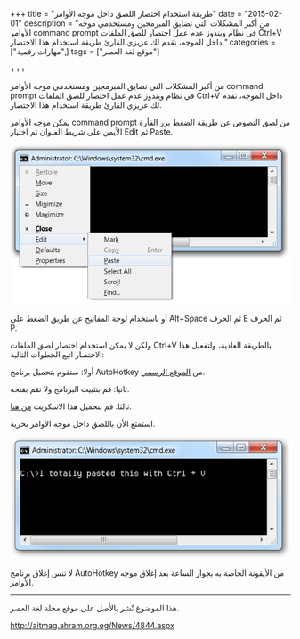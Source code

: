 +++
title = "طريقة استخدام اختصار اللصق داخل موجه الأوامر"
date = "2015-02-01"
description = "من أكبر المشكلات التي تضايق المبرمجين ومستخدمي موجه الأوامر command prompt في نظام ويندوز عدم عمل اختصار للصق الملفات Ctrl+V داخل الموجه، نقدم لك عزيزي القارئ طريقة استخدام هذا الاختصار."
categories = ["مهارات رقمية",]
tags = ["موقع لغة العصر"]

+++

من أكبر المشكلات التي تضايق المبرمجين ومستخدمي موجه الأوامر command prompt في نظام ويندوز عدم عمل اختصار للصق الملفات Ctrl+V داخل الموجه، نقدم لك عزيزي القارئ طريقة استخدام هذا الاختصار.

يمكن موجه الأوامر command prompt من لصق النصوص عن طريقة الضغط بزر الفأرة الأيمن على شريط العنوان ثم اختيار Edit ثم Paste.

![1](thumbnail-2015-635583951966912457-691.png)

أو باستخدام لوحة المفاتيح عن طريق الضغط على Alt+Space ثم الحرف E ثم الحرف P.

ولكن لا يمكن استخدام اختصار لصق الملفات Ctrl+V بالطريقة العادية، ولتفعيل هذا الاختصار اتبع الخطوات التالية:

أولا: ستقوم بتحميل برنامج AutoHotkey من [الموقع الرسمي](http://www.autohotkey.com/).

ثانيا: قم بتثبيت البرنامج ولا تقم بفتحه.

ثالثا: قم بتحميل هذا الاسكريت [من هنا](http://cdn5.howtogeek.com/wp-content/uploads/gg/up/PasteCommandPrompt.ahk).

استمتع الأن باللصق داخل موجه الأوامر بحرية.

![2](images/2015-635583952120036477-3.png)

لا تنس إغلاق برنامج AutoHotkey من الأيقونة الخاصة به بجوار الساعة بعد إغلاق موجه الأوامر.

---
هذا الموضوع نٌشر باﻷصل على موقع مجلة لغة العصر.

http://aitmag.ahram.org.eg/News/4844.aspx